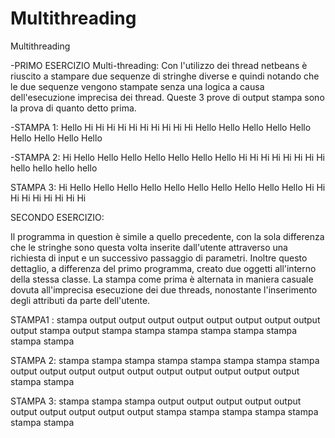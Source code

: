 # Multithreading
Multithreading

-PRIMO ESERCIZIO Multi-threading: Con l'utilizzo dei thread netbeans è  riuscito a stampare due sequenze di stringhe diverse e quindi notando che le due sequenze vengono stampate senza una logica a causa dell'esecuzione imprecisa dei thread. Queste 3 prove di output stampa sono la prova di quanto detto prima. 

-STAMPA 1:
Hello
Hi
Hi
Hi
Hi
Hi
Hi
Hi
Hi
Hi
Hi
Hello
Hello
Hello
Hello
Hello
Hello
Hello
Hello
Hello

-STAMPA 2:
Hi
Hello
Hello
Hello
Hello
Hello
Hello
Hello
Hi
Hi
Hi
Hi
Hi
Hi
Hi
Hi 
hello hello hello hello

STAMPA 3:
Hi
Hello
Hello
Hello
Hello
Hello
Hello
Hello
Hello
Hello
Hello
Hi
Hi
Hi
Hi
Hi
Hi
Hi
Hi
Hi


SECONDO ESERCIZIO:

Il programma in question è simile a quello precedente, con la sola differenza che le stringhe sono questa volta inserite dall'utente attraverso una richiesta di input e un successivo passaggio di parametri. Inoltre questo dettaglio, a differenza del primo programma, creato due oggetti all'interno della stessa classe. La stampa come prima è alternata in maniera casuale dovuta all'imprecisa esecuzione dei due threads, nonostante l'inserimento degli attributi da parte dell'utente.

STAMPA1 : 
stampa 
output
output
output
output
output
output
output
output
output
stampa 
output
stampa 
stampa 
stampa 
stampa 
stampa 
stampa 
stampa 
stampa 

STAMPA 2:
stampa
stampa
stampa
stampa
stampa
stampa
stampa
stampa
output
output
output
output
output
output
output
output
output
output
stampa
stampa

STAMPA 3:
stampa
stampa
stampa
output
output
output
output
output
output
output
output
output
output
stampa
stampa
stampa
stampa
stampa
stampa
stampa
